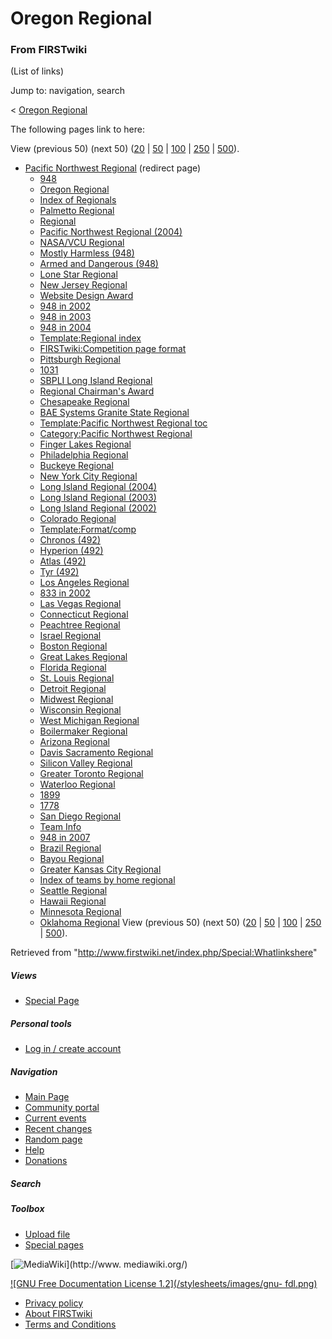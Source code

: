 # Oregon Regional

### From FIRSTwiki

(List of links)

Jump to: navigation, search

&lt; [Oregon Regional](/index.php?title=Oregon_Regional&redirect=no "Oregon
Regional" )  

The following pages link to here:

View (previous 50) (next 50)
([20](/index.php?title=Special:Whatlinkshere/Oregon_Regional&limit=20&from=0
"Special:Whatlinkshere/Oregon Regional" ) |
[50](/index.php?title=Special:Whatlinkshere/Oregon_Regional&limit=50&from=0
"Special:Whatlinkshere/Oregon Regional" ) |
[100](/index.php?title=Special:Whatlinkshere/Oregon_Regional&limit=100&from=0
"Special:Whatlinkshere/Oregon Regional" ) |
[250](/index.php?title=Special:Whatlinkshere/Oregon_Regional&limit=250&from=0
"Special:Whatlinkshere/Oregon Regional" ) |
[500](/index.php?title=Special:Whatlinkshere/Oregon_Regional&limit=500&from=0
"Special:Whatlinkshere/Oregon Regional" )).

  * [Pacific Northwest Regional](/index.php?title=Pacific_Northwest_Regional&redirect=no "Pacific Northwest Regional" ) (redirect page) 
    * [948](/index.php/948 "948" )
    * [Oregon Regional](/index.php/Oregon_Regional "Oregon Regional" )
    * [Index of Regionals](/index.php/Index_of_Regionals "Index of Regionals" )
    * [Palmetto Regional](/index.php/Palmetto_Regional "Palmetto Regional" )
    * [Regional](/index.php/Regional "Regional" )
    * [Pacific Northwest Regional (2004)](/index.php/Pacific_Northwest_Regional_%282004%29 "Pacific Northwest Regional \(2004\)" )
    * [NASA/VCU Regional](/index.php/NASA/VCU_Regional "NASA/VCU Regional" )
    * [Mostly Harmless (948)](/index.php/Mostly_Harmless_%28948%29 "Mostly Harmless \(948\)" )
    * [Armed and Dangerous (948)](/index.php/Armed_and_Dangerous_%28948%29 "Armed and Dangerous \(948\)" )
    * [Lone Star Regional](/index.php/Lone_Star_Regional "Lone Star Regional" )
    * [New Jersey Regional](/index.php/New_Jersey_Regional "New Jersey Regional" )
    * [Website Design Award](/index.php/Website_Design_Award "Website Design Award" )
    * [948 in 2002](/index.php/948_in_2002 "948 in 2002" )
    * [948 in 2003](/index.php/948_in_2003 "948 in 2003" )
    * [948 in 2004](/index.php/948_in_2004 "948 in 2004" )
    * [Template:Regional index](/index.php/Template:Regional_index "Template:Regional index" )
    * [FIRSTwiki:Competition page format](/index.php/FIRSTwiki:Competition_page_format "FIRSTwiki:Competition page format" )
    * [Pittsburgh Regional](/index.php/Pittsburgh_Regional "Pittsburgh Regional" )
    * [1031](/index.php/1031 "1031" )
    * [SBPLI Long Island Regional](/index.php/SBPLI_Long_Island_Regional "SBPLI Long Island Regional" )
    * [Regional Chairman's Award](/index.php/Regional_Chairman%27s_Award "Regional Chairman's Award" )
    * [Chesapeake Regional](/index.php/Chesapeake_Regional "Chesapeake Regional" )
    * [BAE Systems Granite State Regional](/index.php/BAE_Systems_Granite_State_Regional "BAE Systems Granite State Regional" )
    * [Template:Pacific Northwest Regional toc](/index.php/Template:Pacific_Northwest_Regional_toc "Template:Pacific Northwest Regional toc" )
    * [Category:Pacific Northwest Regional](/index.php/Category:Pacific_Northwest_Regional "Category:Pacific Northwest Regional" )
    * [Finger Lakes Regional](/index.php/Finger_Lakes_Regional "Finger Lakes Regional" )
    * [Philadelphia Regional](/index.php/Philadelphia_Regional "Philadelphia Regional" )
    * [Buckeye Regional](/index.php/Buckeye_Regional "Buckeye Regional" )
    * [New York City Regional](/index.php/New_York_City_Regional "New York City Regional" )
    * [Long Island Regional (2004)](/index.php/Long_Island_Regional_%282004%29 "Long Island Regional \(2004\)" )
    * [Long Island Regional (2003)](/index.php/Long_Island_Regional_%282003%29 "Long Island Regional \(2003\)" )
    * [Long Island Regional (2002)](/index.php/Long_Island_Regional_%282002%29 "Long Island Regional \(2002\)" )
    * [Colorado Regional](/index.php/Colorado_Regional "Colorado Regional" )
    * [Template:Format/comp](/index.php/Template:Format/comp "Template:Format/comp" )
    * [Chronos (492)](/index.php/Chronos_%28492%29 "Chronos \(492\)" )
    * [Hyperion (492)](/index.php/Hyperion_%28492%29 "Hyperion \(492\)" )
    * [Atlas (492)](/index.php/Atlas_%28492%29 "Atlas \(492\)" )
    * [Tyr (492)](/index.php/Tyr_%28492%29 "Tyr \(492\)" )
    * [Los Angeles Regional](/index.php/Los_Angeles_Regional "Los Angeles Regional" )
    * [833 in 2002](/index.php/833_in_2002 "833 in 2002" )
    * [Las Vegas Regional](/index.php/Las_Vegas_Regional "Las Vegas Regional" )
    * [Connecticut Regional](/index.php/Connecticut_Regional "Connecticut Regional" )
    * [Peachtree Regional](/index.php/Peachtree_Regional "Peachtree Regional" )
    * [Israel Regional](/index.php/Israel_Regional "Israel Regional" )
    * [Boston Regional](/index.php/Boston_Regional "Boston Regional" )
    * [Great Lakes Regional](/index.php/Great_Lakes_Regional "Great Lakes Regional" )
    * [Florida Regional](/index.php/Florida_Regional "Florida Regional" )
    * [St. Louis Regional](/index.php/St._Louis_Regional "St. Louis Regional" )
    * [Detroit Regional](/index.php/Detroit_Regional "Detroit Regional" )
    * [Midwest Regional](/index.php/Midwest_Regional "Midwest Regional" )
    * [Wisconsin Regional](/index.php/Wisconsin_Regional "Wisconsin Regional" )
    * [West Michigan Regional](/index.php/West_Michigan_Regional "West Michigan Regional" )
    * [Boilermaker Regional](/index.php/Boilermaker_Regional "Boilermaker Regional" )
    * [Arizona Regional](/index.php/Arizona_Regional "Arizona Regional" )
    * [Davis Sacramento Regional](/index.php/Davis_Sacramento_Regional "Davis Sacramento Regional" )
    * [Silicon Valley Regional](/index.php/Silicon_Valley_Regional "Silicon Valley Regional" )
    * [Greater Toronto Regional](/index.php/Greater_Toronto_Regional "Greater Toronto Regional" )
    * [Waterloo Regional](/index.php/Waterloo_Regional "Waterloo Regional" )
    * [1899](/index.php/1899 "1899" )
    * [1778](/index.php/1778 "1778" )
    * [San Diego Regional](/index.php/San_Diego_Regional "San Diego Regional" )
    * [Team Info](/index.php/Team_Info "Team Info" )
    * [948 in 2007](/index.php/948_in_2007 "948 in 2007" )
    * [Brazil Regional](/index.php/Brazil_Regional "Brazil Regional" )
    * [Bayou Regional](/index.php/Bayou_Regional "Bayou Regional" )
    * [Greater Kansas City Regional](/index.php/Greater_Kansas_City_Regional "Greater Kansas City Regional" )
    * [Index of teams by home regional](/index.php/Index_of_teams_by_home_regional "Index of teams by home regional" )
    * [Seattle Regional](/index.php/Seattle_Regional "Seattle Regional" )
    * [Hawaii Regional](/index.php/Hawaii_Regional "Hawaii Regional" )
    * [Minnesota Regional](/index.php/Minnesota_Regional "Minnesota Regional" )
    * [Oklahoma Regional](/index.php/Oklahoma_Regional "Oklahoma Regional" )
View (previous 50) (next 50)
([20](/index.php?title=Special:Whatlinkshere/Oregon_Regional&limit=20&from=0
"Special:Whatlinkshere/Oregon Regional" ) |
[50](/index.php?title=Special:Whatlinkshere/Oregon_Regional&limit=50&from=0
"Special:Whatlinkshere/Oregon Regional" ) |
[100](/index.php?title=Special:Whatlinkshere/Oregon_Regional&limit=100&from=0
"Special:Whatlinkshere/Oregon Regional" ) |
[250](/index.php?title=Special:Whatlinkshere/Oregon_Regional&limit=250&from=0
"Special:Whatlinkshere/Oregon Regional" ) |
[500](/index.php?title=Special:Whatlinkshere/Oregon_Regional&limit=500&from=0
"Special:Whatlinkshere/Oregon Regional" )).

Retrieved from "<http://www.firstwiki.net/index.php/Special:Whatlinkshere>"

##### Views

  * [Special Page](/index.php/Special:Whatlinkshere/Oregon_Regional)

##### Personal tools

  * [Log in / create account](/index.php?title=Special:Userlogin&returnto=Special:Whatlinkshere)

[](/index.php/Main_Page "Main Page" )

##### Navigation

  * [Main Page](/index.php/Main_Page)
  * [Community portal](/index.php/FIRSTwiki:Community_portal)
  * [Current events](/index.php/Current_events)
  * [Recent changes](/index.php/Special:Recentchanges)
  * [Random page](/index.php/Special:Random)
  * [Help](/index.php/Help:Contents)
  * [Donations](/index.php/FIRSTwiki:Site_support)

##### Search



##### Toolbox

  * [Upload file](/index.php/Special:Upload)
  * [Special pages](/index.php/Special:Specialpages)

[![MediaWiki](/skins/common/images/poweredby_mediawiki_88x31.png)](http://www.
mediawiki.org/)

[![GNU Free Documentation License 1.2](/stylesheets/images/gnu-
fdl.png)](http://www.gnu.org/copyleft/fdl.html)

  * [Privacy policy](/index.php/FIRSTwiki:Privacy_policy "FIRSTwiki:Privacy policy" )
  * [About FIRSTwiki](/index.php/FIRSTwiki:About "FIRSTwiki:About" )
  * [Terms and Conditions](/index.php/FIRSTwiki:Terms_and_conditions "FIRSTwiki:Terms and conditions" )

